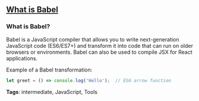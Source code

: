 ## [What is Babel](#what-is-babel)

### What is Babel?

Babel is a JavaScript compiler that allows you to write next-generation JavaScript code (ES6/ES7+) and transform it into code that can run on older browsers or environments. Babel can also be used to compile JSX for React applications.

Example of a Babel transformation:

```javascript
let greet = () => console.log('Hello');  // ES6 arrow function
```

**Tags**: intermediate, JavaScript, Tools


